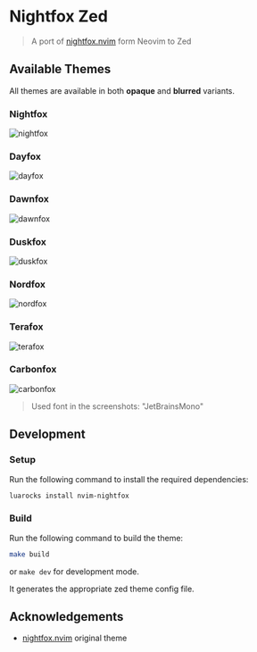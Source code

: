 # Nightfox Zed

> A port of [nightfox.nvim](https://github.com/EdenEast/nightfox.nvim) form
> Neovim to Zed

## Available Themes

All themes are available in both **opaque** and **blurred** variants.

### Nightfox

![nightfox](https://github.com/cange/nightfox.zed/assets/28717/c5c979a2-5fb0-4f0c-bbea-3f9ff8b38b8a)

### Dayfox

![dayfox](https://github.com/cange/nightfox.zed/assets/28717/0de9ba81-aa20-472b-bdca-91f6d95edfa9)

### Dawnfox

![dawnfox](https://github.com/cange/nightfox.zed/assets/28717/454f34b1-70d8-444e-b028-9dee850f9bda)

### Duskfox

![duskfox](https://github.com/cange/nightfox.zed/assets/28717/c5442cd7-b938-4014-b48d-a2c1e88e28c7)

### Nordfox

![nordfox](https://github.com/cange/nightfox.zed/assets/28717/24816d4c-d2a7-45ef-a332-5f6dee5393fd)

### Terafox

![terafox](https://github.com/cange/nightfox.zed/assets/28717/4ef6cb17-843e-48c0-96db-b9566621b894)

### Carbonfox

![carbonfox](https://github.com/cange/nightfox.zed/assets/28717/34635356-1c52-4d86-9c95-e603e8b1fa42)

> Used font in the screenshots: "JetBrainsMono"

## Development

### Setup

Run the following command to install the required dependencies:

```sh
luarocks install nvim-nightfox
```

### Build

Run the following command to build the theme:

```sh
make build
```

or `make dev` for development mode.

It generates the appropriate zed theme config file.

## Acknowledgements

- [nightfox.nvim] original theme

[nightfox.nvim]: https://github.com/EdenEast/nightfox.nvim
